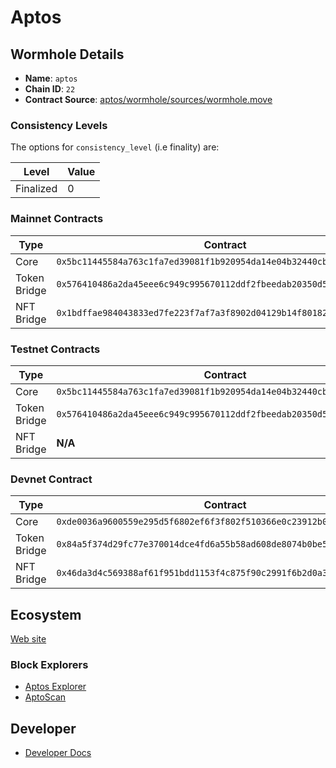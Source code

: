 
<!--APTOS_CHAIN_DETAILS-->


# Aptos

## Wormhole Details

- **Name**: `aptos`
- **Chain ID**: `22`
- **Contract Source**: [aptos/wormhole/sources/wormhole.move](https://github.com/wormhole-foundation/wormhole/blob/main/aptos/wormhole/sources/wormhole.move)

### Consistency Levels

The options for `consistency_level` (i.e finality) are:


|Level|Value|
|-----|-----|
|Finalized|0|





### Mainnet Contracts

|Type|Contract|
|----|--------|
|Core|`0x5bc11445584a763c1fa7ed39081f1b920954da14e04b32440cba863d03e19625`|
|Token Bridge|`0x576410486a2da45eee6c949c995670112ddf2fbeedab20350d506328eefc9d4f`|
|NFT Bridge|`0x1bdffae984043833ed7fe223f7af7a3f8902d04129b14f801823e64827da7130`|

### Testnet Contracts

|Type|Contract|
|----|--------|
|Core|`0x5bc11445584a763c1fa7ed39081f1b920954da14e04b32440cba863d03e19625`|
|Token Bridge|`0x576410486a2da45eee6c949c995670112ddf2fbeedab20350d506328eefc9d4f`|
|NFT Bridge|**N/A**|

### Devnet Contract

|Type|Contract|
|----|--------|
|Core|`0xde0036a9600559e295d5f6802ef6f3f802f510366e0c23912b0655d972166017`|
|Token Bridge|`0x84a5f374d29fc77e370014dce4fd6a55b58ad608de8074b0be5571701724da31`|
|NFT Bridge|`0x46da3d4c569388af61f951bdd1153f4c875f90c2991f6b2d0a38e2161a40852c`|

## Ecosystem

[Web site](https://aptosfoundation.org/)

### Block Explorers

- [Aptos Explorer](https://explorer.aptoslabs.com/)
- [AptoScan](https://aptoscan.com/)

## Developer

- [Developer Docs](https://aptos.dev/)


<!--APTOS_CHAIN_DETAILS-->